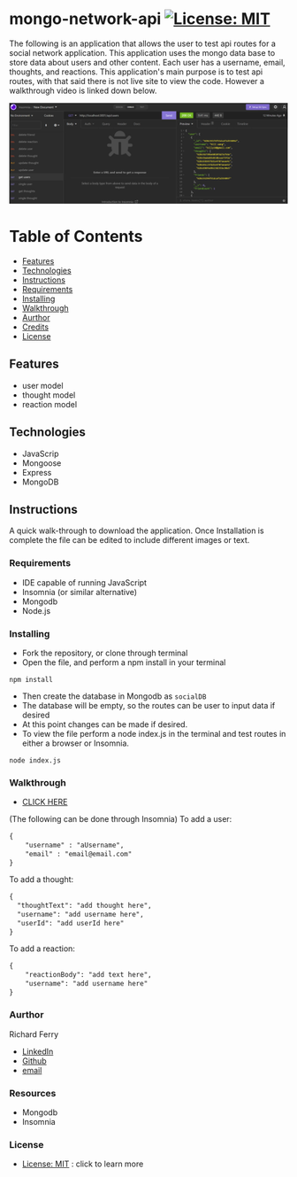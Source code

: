 # mongo-network-api     [![License: MIT](https://img.shields.io/badge/License-MIT-yellow.svg)](https://opensource.org/licenses/MIT)
The following is an application that allows the user to test api routes for a social network application. This application uses the mongo data base to store data about users and other content. Each user has a username, email, thoughts, and reactions. This application's main purpose is to test api routes, with that said there is not live site to view the code. However a walkthrough video is linked down below. 

![gif-page](/assets/insom.png)

# Table of Contents
- [Features](#features)
- [Technologies](#technologies)
- [Instructions](#instructions)
- [Requirements](#requirements)
- [Installing](#installing)
- [Walkthrough](#walkthrough)
- [Aurthor](#aurthor)
- [Credits](#credits)
- [License](#license)

## Features 
* user model
* thought model
* reaction model

## Technologies
* JavaScrip
* Mongoose
* Express
* MongoDB

## Instructions
A quick walk-through to download the application. Once Installation is complete the file can be edited to include different images or text.

### Requirements
* IDE capable of running JavaScript
* Insomnia (or similar alternative)
* Mongodb
* Node.js

### Installing
* Fork the repository, or clone through terminal 
* Open the file, and perform a npm install in your terminal 
```
npm install
```
* Then create the database in Mongodb as `socialDB`
* The database will be empty, so the routes can be user to input data if desired
* At this point changes can be made if desired.
* To view the file perform a node index.js in the terminal and test routes in either a browser or Insomnia.
```
node index.js
```

### Walkthrough
* [CLICK HERE](https://drive.google.com/file/d/1WYg8czJPjTOsZQ5lNzELbnOF0E9WaVu0/view)


(The following can be done through Insomnia)
To add a user:
```
{
    "username" : "aUsername",
    "email" : "email@email.com"
}
```
  
To add a thought:
```
{
  "thoughtText": "add thought here",
  "username": "add username here",
  "userId": "add userId here"
}
```
  
To add a reaction:
```
{
    "reactionBody": "add text here",
	"username": "add username here"
}
```

### Aurthor
Richard Ferry
* [LinkedIn](https://www.linkedin.com/in/richard-ferry-83120514b/)
* [Github](https://github.com/rich-f-p)
* [email](mailto:richardfpro864@gmail.com)

### Resources
* Mongodb
* Insomnia

### License
* [License: MIT](https://opensource.org/licenses/MIT) : click to learn more